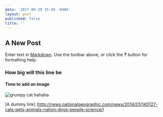 ```yaml
---
date: '2017-09-29 15:48 -0400'
layout: post
published: false
title: ''
---
```

## A New Post

Enter text in [Markdown](http://daringfireball.net/projects/markdown/). Use the toolbar above, or click the **?** button for formatting help.
### How big will this line be

#### Time to add an image

![grumpy cat hahaha]({{site.baseurl}}/http://news.nationalgeographic.com/news/2014/01/140127-cats-pets-animals-nation-dogs-people-science/#/75552.jpg)

[A dummy link] (http://news.nationalgeographic.com/news/2014/01/140127-cats-pets-animals-nation-dogs-people-science/)
